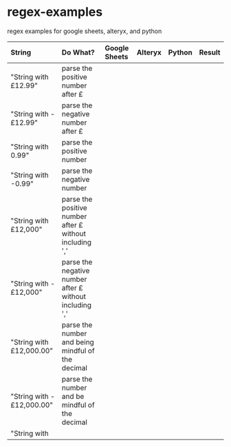 # regex-examples
 regex examples for google sheets, alteryx, and python


| String | Do What? | Google Sheets | Alteryx | Python | Result |
| :-- | :-- | :-- | :-- | :-- | :--|
| "String with £12.99" | parse the positive number after £
| "String with -£12.99" | parse the negative number after £
| "String with 0.99" |  parse the positive number
| "String with -0.99" | parse the negative number
| "String with £12,000" | parse the positive number after £ without including ','
| "String with -£12,000" | parse the negative number after £ without including ','
| "String with £12,000.00" | parse the number and being mindful of the decimal
| "String with -£12,000.00" | parse the number and be mindful of the decimal
| "String with  |